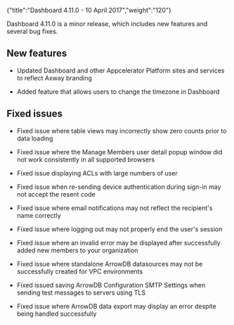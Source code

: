 {"title":"Dashboard 4.11.0 - 10 April 2017","weight":"120"}

Dashboard 4.11.0 is a minor release, which includes new features and several bug fixes.

## New features

* Updated Dashboard and other Appcelerator Platform sites and services to reflect Axway branding

* Added feature that allows users to change the timezone in Dashboard

## Fixed issues

* Fixed issue where table views may incorrectly show zero counts prior to data loading

* Fixed issue where the Manage Members user detail popup window did not work consistently in all supported browsers

* Fixed issue displaying ACLs with large numbers of user

* Fixed issue when re-sending device authentication during sign-in may not accept the resent code

* Fixed issue where email notifications may not reflect the recipient's name correctly

* Fixed issue where logging out may not properly end the user's session

* Fixed issue where an invalid error may be displayed after successfully added new members to your organization

* Fixed issue where standalone ArrowDB datasources may not be successfully created for VPC environments

* Fixed issued saving ArrowDB Configuration SMTP Settings when sending test messages to servers using TLS

* Fixed issue where ArrowDB data export may display an error despite being handled successfully
